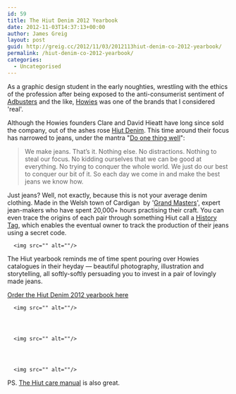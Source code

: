 ```yaml
---
id: 59
title: The Hiut Denim 2012 Yearbook
date: 2012-11-03T14:37:13+00:00
author: James Greig
layout: post
guid: http://greig.cc/2012/11/03/2012113hiut-denim-co-2012-yearbook/
permalink: /hiut-denim-co-2012-yearbook/
categories:
  - Uncategorised
---
```

<p class="text-align-left">As a graphic design student in the early noughties, wrestling with the ethics of the profession after being exposed to the anti-consumerist sentiment of <a href="#">Adbusters</a>&nbsp;and the like, <a href="#">Howies</a> was one of the brands that I considered 'real'. &nbsp;</p>

<p class="text-align-left">Although the Howies founders Clare and David Hieatt have long since sold the company, out of the ashes rose <a href="#">Hiut Denim</a>. This time around their focus has narrowed to jeans, under the mantra "<a href="#">Do one thing well</a>":</p>

<blockquote class="text-align-center">We make jeans. That’s it. Nothing else. No distractions. Nothing to steal our focus. No kidding ourselves that we can be good at everything. No trying to conquer the whole world. We&nbsp;just do our best to conquer our bit of it. So each day we come in and make the best jeans we know how.</blockquote>

<p class="text-align-left">Just jeans? Well, not exactly, because this is not your average denim clothing. Made in the Welsh town of Cardigan &nbsp;by '<a href="#">Grand Masters</a>', expert jean-makers who have spent 20,000+ hours practising their craft. You can even trace the origins of each pair through something Hiut call a <a href="#">History Tag</a>, which enables the eventual owner to track the production of their jeans using a secret code.</p>

<pre><code>  &lt;img src="" alt=""/&gt;
</code></pre>

<p class="text-align-left">The Hiut yearbook reminds me of time spent pouring over Howies catalogues in their heyday — beautiful photography, illustration and storytelling, all softly-softly persuading you to invest in a pair of lovingly made jeans.</p>

<p class="text-align-left"><a href="#">Order the Hiut Denim 2012 yearbook here</a></p>

<pre><code>  &lt;img src="" alt=""/&gt;




  &lt;img src="" alt=""/&gt;




  &lt;img src="" alt=""/&gt;
</code></pre>

PS. <a href="#">The Hiut care manual</a> is also great.